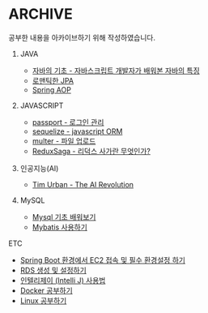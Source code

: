 # ARCHIVE

공부한 내용을 아카이브하기 위해 작성하였습니다.

1. JAVA
    - [자바의 기초 - 자바스크립트 개발자가 배워본 자바의 특징](https://github.com/lua928908/Archive/tree/master/java_basics/01)
    - [로맨틱한 JPA](https://github.com/lua928908/Archive/tree/master/JPA/01)
    - [Spring AOP](https://github.com/lua928908/Archive/tree/master/spring_AOP/01)
 
  
2. JAVASCRIPT
    - [passport - 로그인 관리](https://github.com/lua928908/Archive/tree/master/passport/01)
    - [sequelize - javascript ORM](https://github.com/lua928908/Archive/tree/master/sequelize/01)
    - [multer - 파일 업로드](https://github.com/lua928908/Archive/tree/master/multer/01)
    - [ReduxSaga - 리덕스 사가란 무엇인가?](https://github.com/lua928908/Archive/tree/master/redux_saga/01)
  

3. 인공지능(AI)
    - [Tim Urban - The AI Revolution](https://github.com/lua928908/Archive/tree/master/Tim_Urban____The_AI_Revolution/01)

4. MySQL
    - [Mysql 기초 배워보기](https://github.com/lua928908/Archive/tree/master/mysql/01)
    - [Mybatis 사용하기](https://github.com/lua928908/Archive/tree/master/mysql/02)
    
ETC

* [Spring Boot 환경에서 EC2 접속 및 필수 환경설정 하기](https://github.com/lua928908/Archive/tree/master/etc/01)
* [RDS 생성 및 설정하기](https://github.com/lua928908/Archive/tree/master/etc/02)
* [인텔리제이 (Intelli J)  사용법](https://github.com/lua928908/Archive/tree/master/etc/03)
* [Docker 공부하기](https://github.com/lua928908/Archive/tree/master/etc/04)
* [Linux 공부하기](https://github.com/lua928908/Archive/tree/master/etc/05)
